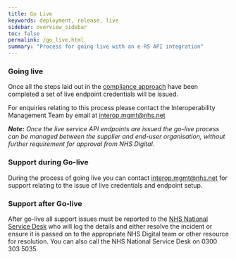 ```yaml
---
title: Go Live
keywords: deployment, release, live
sidebar: overview_sidebar
toc: false
permalink: /go_live.html
summary: "Process for going live with an e-RS API integration"
---
```


### Going live
Once all the steps laid out in the [compliance approach](assure_compliance_approach.html) have been completed a set of live endpoint credentials will be issued.  

For enquiries relating to this process please contact the Interoperability Management Team by email at [interop.mgmt@nhs.net](mailto:interop.mgmt@nhs.net)  

_**Note:** Once the live service API endpoints are issued the go-live process can be managed between the supplier and end-user organisation, without further requirement for approval from NHS Digital._

### Support during Go-live
During the process of going live you can contact [interop.mgmt@nhs.net](mailto:interop.mgmt@nhs.net) for support relating to the issue of live credentials and endpoint setup.

### Support after Go-live
After go-live all support issues must be reported to the [NHS National Service Desk](mailto:ssd.nationalservicedesk@nhs.net) who will log the details and either resolve the incident or ensure it is passed on to the appropriate NHS Digital team or other resource for resolution. You can also call the NHS National Service Desk on 0300 303 5035.
